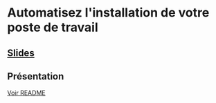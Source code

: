 # Automatisez l'installation de votre poste de travail

## [Slides](https://sylvainmetayer.github.io/talk-automatisez-installation-de-votre-pc)

## Présentation

[Voir README](./slides/README.md)
